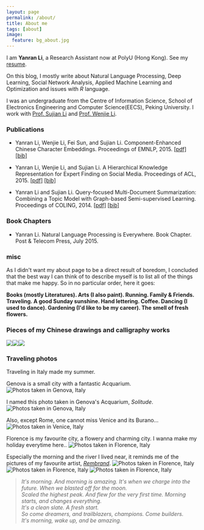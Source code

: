 ```yaml
---
layout: page
permalink: /about/
title: About me
tags: [about]
image:
  feature: bg_about.jpg
---
```


I am **Yanran Li**, a Research Assistant now at PolyU (Hong Kong). See my [resume](/files/Resume_Yanran_Li.pdf).

On this blog, I mostly write about Natural Language Processing, Deep Learning, Social Network Analysis, Applied Machine Learning and Optimization and issues with *R* language.

I was an undergraduate from the Centre of Information Science, School of Electronics Engineering and Computer Science(EECS), Peking University. I work with [Prof. Sujian Li](http://www.icl.pku.edu.cn/member/lisujian/maincontent.htm) and [Prof. Wenjie Li](http://www4.comp.polyu.edu.hk/~cswjli/). 

### Publications

- Yanran Li, Wenjie Li, Fei Sun, and Sujian Li.
Component-Enhanced Chinese Character Embeddings. Proceedings of EMNLP, 2015. [[pdf]](/files/emnlp2015comp.pdf) [[bib]](/files/bibtex/emnlp2015comp.bib)

- Yanran Li, Wenjie Li, and Sujian Li. 
A Hierarchical Knowledge Representation for Expert Finding on Social Media. Proceedings of ACL, 2015. [[pdf]](/files/acl2015exp.pdf) [[bib]](/files/bibtex/acl2015exp.bib)

- Yanran Li and Sujian Li. 
Query-focused Multi-Document Summarization: Combining a Topic Model with Graph-based Semi-supervised Learning. Proceedings of COLING, 2014. [[pdf]](/files/coling2014sum.pdf) [[bib]](/files/bibtex/coling2014sum.bib)

### Book Chapters

- Yanran Li.
Natural Language Processing is Everywhere. Book Chapter. Post & Telecom Press, July 2015. 


### misc

As I didn't want my about page to be a direct result of boredom, I concluded that the best way I can think of to describe myself is to list all of the things that make me happy. So in no particular order, here it goes: 

**Books (mostly Literatures). Arts (I also paint). Running. Family & Friends. Traveling. A good Sunday sunshine. Hand lettering. Coffee. Dancing (I used to dance). Gardening (I'd like to be my career). The smell of fresh flowers.**

### Pieces of my Chinese drawings and calligraphy works
![](/images/album/draw-1.jpg)![](/images/album/draw-2.jpg)![](/images/album/draw-3.jpg)

### Traveling photos

Traveling in Italy made my summer. 

Genova is a small city with a fantastic Acquarium. 
![Photos taken in Genova, Italy](/images/album/genova_1.JPG)

I named this photo taken in Genova's Acquarium, *Solitude*.
![Photos taken in Genova, Italy](/images/album/genova_3.JPG)

Also, except Rome, one cannot miss Venice and its Burano...
![Photos taken in Venice, Italy](/images/album/venice_1.jpg)

Florence is my favourite city, a flowery and charming city. I wanna make my holiday everytime here..
![Photos taken in Florence, Italy](/images/album/florence_4.jpg)

Especially the morning and the river I lived near, it reminds me of the pictures of my favourite artist, [*Rembrand*](https://en.wikipedia.org/wiki/Rembrandt).
![Photos taken in Florence, Italy](/images/album/florence_1.JPG)
![Photos taken in Florence, Italy](/images/album/florence_2.JPG)
![Photos taken in Florence, Italy](/images/album/florence_3.JPG)


                 

> *It's morning. And morning is amazing. It's when we charge into the future. When we blasted off for the moon.*    
*Scaled the highest peak. And flew for the very first time. Morning starts, and changes everything.*    
*It's a clean slate. A fresh start.*   
*So come dreamers, and trailblazers, champions. Come builders.*       
*It's morning, wake up, and be amazing.*  
         


<!-- 
## What HPSTR brings to the table:

* Responsive templates for post, page, and post index `_layouts`. Looks great on mobile, tablet, and desktop devices.
* Gracefully degrads in older browsers. Compatible with Internet Explorer 8+ and all modern browsers.  
* Modern and minimal design.
* Sweet animated menu.
* Background image support.
* Readable typography to make your words shine.
* Support for large images to call out your favorite posts.
* Comments powered by [Disqus](http://disqus.com) if you choose to enable.
* Simple and clear permalink structure[^1].
* [Open Graph](https://developers.facebook.com/docs/opengraph/) and [Twitter Cards](https://dev.twitter.com/docs/cards) support for a better social sharing experience.
* Simple [custom 404 page]({{ site.url }}/404.html) to get you started.
* Stylesheets for Pygments and Coderay [syntax highlighting]({{ site.url }}/code-highlighting-post/) to make your code examples look snazzy
* [Grunt](http://gruntjs.com) build script for easy theme development

<div markdown="0"><a href="{{ site.url }}/theme-setup" class="btn btn-info">Install the Theme</a></div>

[^1]: Example: *domain.com/category-name/post-title* -->
